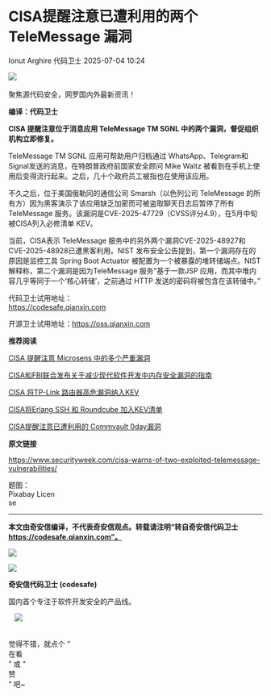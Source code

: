 #  CISA提醒注意已遭利用的两个 TeleMessage 漏洞  
Ionut Arghire  代码卫士   2025-07-04 10:24  
  
![](https://mmbiz.qpic.cn/mmbiz_gif/Az5ZsrEic9ot90z9etZLlU7OTaPOdibteeibJMMmbwc29aJlDOmUicibIRoLdcuEQjtHQ2qjVtZBt0M5eVbYoQzlHiaw/640?wx_fmt=gif "")  
    
聚焦源代码安全，网罗国内外最新资讯！  
  
**编译：代码卫士**  
  
**CISA 提醒注意位于消息应用 TeleMessage TM SGNL 中的两个漏洞，督促组织机构立即修复。**  
  
TeleMessage TM SGNL 应用可帮助用户归档通过 WhatsApp、Telegram和 Signal发送的消息，在特朗普政府前国家安全顾问 Mike Waltz 被看到在手机上使用后变得流行起来。之后，几十个政府员工被指也在使用该应用。  
  
不久之后，位于美国俄勒冈的通信公司 Smarsh（以色列公司 TeleMessage 的所有方）因为黑客演示了该应用缺乏加密而可被盗取聊天日志后暂停了所有 TeleMessage 服务。该漏洞是CVE-2025-47729（CVSS评分4.9），在5月中旬被CISA列入必修清单 KEV。  
  
当前，CISA表示 TeleMessage 服务中的另外两个漏洞CVE-2025-48927和CVE-2025-48928已遭黑客利用。NIST 发布安全公告提到，第一个漏洞存在的原因是监控工具 Spring Boot Actuator 被配置为一个被暴露的堆转储端点。NIST 解释称，第二个漏洞是因为TeleMessage 服务“基于一款JSP 应用，而其中堆内容几乎等同于一个‘核心转储’，之前通过 HTTP 发送的密码将被包含在该转储中。”  
  
  
代码卫士试用地址：  
https://codesafe.qianxin.com  
  
开源卫士试用地址：https://oss.qianxin.com  
  
  
  
  
  
  
  
  
  
  
  
  
  
**推荐阅读**  
  
[CISA 提醒注意 Microsens 中的多个严重漏洞](https://mp.weixin.qq.com/s?__biz=MzI2NTg4OTc5Nw==&mid=2247523425&idx=1&sn=d86d65a64846ff68a79a294116423c60&scene=21#wechat_redirect)  
  
  
[CISA和FBI联合发布关于减少现代软件开发中内存安全漏洞的指南](https://mp.weixin.qq.com/s?__biz=MzI2NTg4OTc5Nw==&mid=2247523387&idx=2&sn=51d9faa28849e3f10c23498b89c880d0&scene=21#wechat_redirect)  
  
  
[CISA 将TP-Link 路由器高危漏洞纳入KEV](https://mp.weixin.qq.com/s?__biz=MzI2NTg4OTc5Nw==&mid=2247523309&idx=2&sn=d3e035c89c35c26ad0a1cad90861ac97&scene=21#wechat_redirect)  
  
  
[CISA将Erlang SSH 和 Roundcube 加入KEV清单](https://mp.weixin.qq.com/s?__biz=MzI2NTg4OTc5Nw==&mid=2247523250&idx=2&sn=245cd6553dde79a725f1afe15893f164&scene=21#wechat_redirect)  
  
  
[CISA提醒注意已遭利用的 Commvault 0day漏洞](https://mp.weixin.qq.com/s?__biz=MzI2NTg4OTc5Nw==&mid=2247523124&idx=1&sn=1a8e46e871f1fae51bb1c752be774842&scene=21#wechat_redirect)  
  
  
  
  
  
**原文链接**  
  
https://www.securityweek.com/cisa-warns-of-two-exploited-telemessage-vulnerabilities/  
  
  
题图：  
Pixabay Licen  
se  
  
****  
**本文由奇安信编译，不代表奇安信观点。转载请注明“转自奇安信代码卫士 https://codesafe.qianxin.com”。**  
  
  
  
  
![](https://mmbiz.qpic.cn/mmbiz_jpg/oBANLWYScMSf7nNLWrJL6dkJp7RB8Kl4zxU9ibnQjuvo4VoZ5ic9Q91K3WshWzqEybcroVEOQpgYfx1uYgwJhlFQ/640?wx_fmt=jpeg "")  
  
![](https://mmbiz.qpic.cn/mmbiz_jpg/oBANLWYScMSN5sfviaCuvYQccJZlrr64sRlvcbdWjDic9mPQ8mBBFDCKP6VibiaNE1kDVuoIOiaIVRoTjSsSftGC8gw/640?wx_fmt=jpeg "")  
  
**奇安信代码卫士 (codesafe)**  
  
国内首个专注于软件开发安全的产品线。  
  
   ![](https://mmbiz.qpic.cn/mmbiz_gif/oBANLWYScMQ5iciaeKS21icDIWSVd0M9zEhicFK0rbCJOrgpc09iaH6nvqvsIdckDfxH2K4tu9CvPJgSf7XhGHJwVyQ/640?wx_fmt=gif "")  
  
   
觉得不错，就点个 “  
在看  
” 或 "  
赞  
” 吧~  
  
